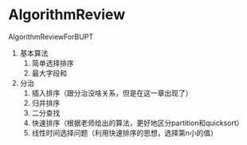 # AlgorithmReview

 AlgorithmReviewForBUPT

1. 基本算法
   1. 简单选择排序
   2. 最大字段和
2. 分治
   1. 插入排序（跟分治没啥关系，但是在这一章出现了）
   2. 归并排序
   3. 二分查找
   4. 快速排序（根据老师给出的算法，更好地区分partition和quicksort）
   5. 线性时间选择问题（利用快速排序的思想，选择第n小的值）
